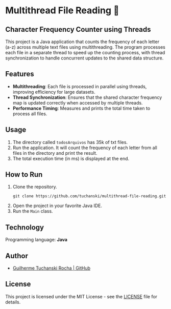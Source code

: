 # Multithread File Reading 🧵

## Character Frequency Counter using Threads

This project is a Java application that counts the frequency of each letter (a-z) across multiple text files using multithreading. The program processes each file in a separate thread to speed up the counting process, with thread synchronization to handle concurrent updates to the shared data structure.

## Features

- **Multithreading**: Each file is processed in parallel using threads, improving efficiency for large datasets.
- **Thread Synchronization**: Ensures that the shared character frequency map is updated correctly when accessed by multiple threads.
- **Performance Timing**: Measures and prints the total time taken to process all files.

## Usage

1. The directory called `todosArquivos` has 35k of txt files.
2. Run the application. It will count the frequency of each letter from all files in the directory and print the result.
3. The total execution time (in ms) is displayed at the end.

## How to Run

1. Clone the repository.
   ```
   git clone https://github.com/tuchanski/multithread-file-reading.git
   ```
2. Open the project in your favorite Java IDE.
3. Run the `Main` class.

## Technology

Programming language: **Java**

## Author

- [Guilherme Tuchanski Rocha | GitHub](https://github.com/tuchanski)

## License

This project is licensed under the MIT License - see the [LICENSE](LICENSE) file for details.
